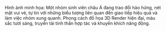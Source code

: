 Hình ảnh minh họa: Một nhóm sinh viên châu Á đang trao đổi hào hứng, nét mặt vui vẻ, tự tin với những biểu tượng liên quan đến giao tiếp hiệu quả và làm việc nhóm xung quanh. Phong cách đồ họa 3D Render hiện đại, màu sắc tươi sáng, truyền tải tinh thần hợp tác và khuyến khích năng động.